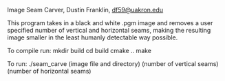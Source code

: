 Image Seam Carver,
Dustin Franklin,
df59@uakron.edu

This program takes in a black and white .pgm image and removes a user specified number
of vertical and horizontal seams, making the resulting image smaller in the least 
humanly detectable way possible.

To compile run:
mkdir build
cd build
cmake ..
make

To run:
./seam_carve (image file and directory) (number of vertical seams) (number of horizontal seams)
